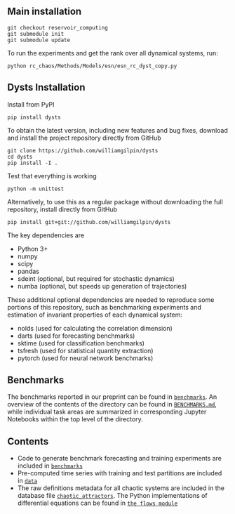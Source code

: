 ## Main installation

    git checkout reservoir_computing
    git submodule init
    git submodule update

To run the experiments and get the rank over all dynamical systems, run: 

    python rc_chaos/Methods/Models/esn/esn_rc_dyst_copy.py 



## Dysts Installation

Install from PyPI

    pip install dysts

To obtain the latest version, including new features and bug fixes, download and install the project repository directly from GitHub

    git clone https://github.com/williamgilpin/dysts
    cd dysts
    pip install -I . 

Test that everything is working

    python -m unittest

Alternatively, to use this as a regular package without downloading the full repository, install directly from GitHub

    pip install git+git://github.com/williamgilpin/dysts

The key dependencies are

+ Python 3+
+ numpy
+ scipy
+ pandas
+ sdeint (optional, but required for stochastic dynamics)
+ numba (optional, but speeds up generation of trajectories)

These additional optional dependencies are needed to reproduce some portions of this repository, such as benchmarking experiments and estimation of invariant properties of each dynamical system:

+ nolds (used for calculating the correlation dimension)
+ darts (used for forecasting benchmarks)
+ sktime (used for classification benchmarks)
+ tsfresh (used for statistical quantity extraction)
+ pytorch (used for neural network benchmarks)


## Benchmarks

The benchmarks reported in our preprint can be found in [`benchmarks`](benchmarks/). An overview of the contents of the directory can be found in [`BENCHMARKS.md`](benchmarks/BENCHMARKS.md), while individual task areas are summarized in corresponding Jupyter Notebooks within the top level of the directory.

## Contents

+ Code to generate benchmark forecasting and training experiments are included in [`benchmarks`](benchmarks/)
+ Pre-computed time series with training and test partitions are included in [`data`](dysts/data/)
+ The raw definitions metadata for all chaotic systems are included in the database file [`chaotic_attractors`](dysts/data/chaotic_attractors.json). The Python implementations of differential equations can be found in [`the flows module`](dysts/flows.py)
